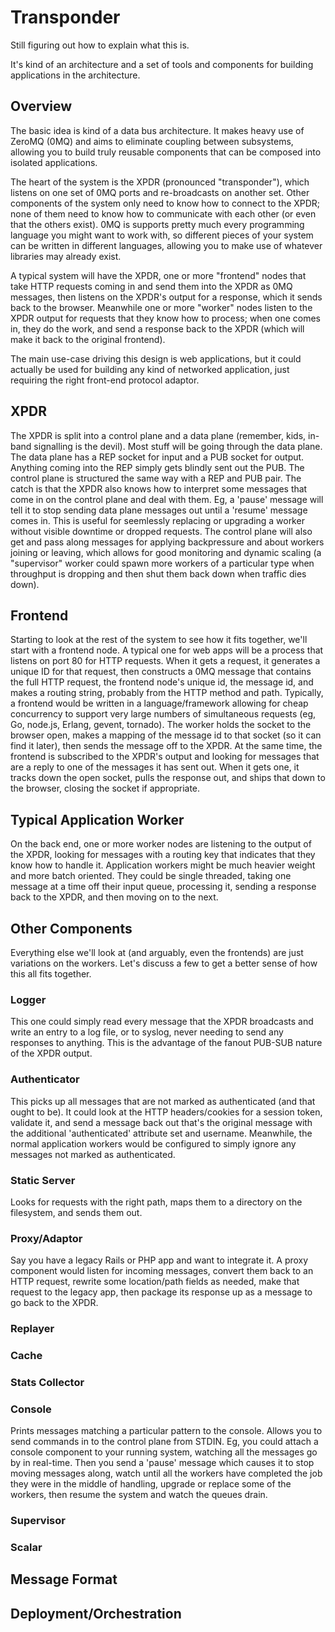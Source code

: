 # Transponder

Still figuring out how to explain what this is.

It's kind of an architecture and a set of tools and components for
building applications in the architecture.

## Overview

The basic idea is kind of a data bus architecture. It makes heavy use
of ZeroMQ (0MQ) and aims to eliminate coupling between subsystems,
allowing you to build truly reusable components that can be composed
into isolated applications.

The heart of the system is the XPDR (pronounced "transponder"), which
listens on one set of 0MQ ports and re-broadcasts on another
set. Other components of the system only need to know how to connect
to the XPDR; none of them need to know how to communicate with each
other (or even that the others exist). 0MQ is supports pretty much
every programming language you might want to work with, so different
pieces of your system can be written in different languages, allowing
you to make use of whatever libraries may already exist.

A typical system will have the XPDR, one or more "frontend" nodes that
take HTTP requests coming in and send them into the XPDR as 0MQ
messages, then listens on the XPDR's output for a response, which it
sends back to the browser. Meanwhile one or more "worker" nodes listen
to the XPDR output for requests that they know how to process; when
one comes in, they do the work, and send a response back to the XPDR
(which will make it back to the original frontend).

The main use-case driving this design is web applications, but it
could actually be used for building any kind of networked application,
just requiring the right front-end protocol adaptor.

## XPDR

The XPDR is split into a control plane and a data plane (remember,
kids, in-band signalling is the devil). Most stuff will be going
through the data plane. The data plane has a REP socket for input and
a PUB socket for output. Anything coming into the REP simply gets
blindly sent out the PUB. The control plane is structured the same way
with a REP and PUB pair. The catch is that the XPDR also knows how to
interpret some messages that come in on the control plane and deal
with them. Eg, a 'pause' message will tell it to stop sending data
plane messages out until a 'resume' message comes in. This is useful
for seemlessly replacing or upgrading a worker without visible
downtime or dropped requests. The control plane will also get and pass
along messages for applying backpressure and about workers joining or
leaving, which allows for good monitoring and dynamic scaling (a
"supervisor" worker could spawn more workers of a particular type when
throughput is dropping and then shut them back down when traffic dies
down).

## Frontend

Starting to look at the rest of the system to see how it fits
together, we'll start with a frontend node. A typical one for web apps
will be a process that listens on port 80 for HTTP requests. When it
gets a request, it generates a unique ID for that request, then
constructs a 0MQ message that contains the full HTTP request, the
frontend node's unique id, the message id, and makes a routing string,
probably from the HTTP method and path. Typically, a frontend would be
written in a language/framework allowing for cheap concurrency to
support very large numbers of simultaneous requests (eg, Go, node.js,
Erlang, gevent, tornado). The worker holds the socket to the browser
open, makes a mapping of the message id to that socket (so it can find
it later), then sends the message off to the XPDR. At the same time,
the frontend is subscribed to the XPDR's output and looking for
messages that are a reply to one of the messages it has sent out. When
it gets one, it tracks down the open socket, pulls the response out,
and ships that down to the browser, closing the socket if appropriate.

## Typical Application Worker

On the back end, one or more worker nodes are listening to the output
of the XPDR, looking for messages with a routing key that indicates
that they know how to handle it. Application workers might be much
heavier weight and more batch oriented. They could be single threaded,
taking one message at a time off their input queue, processing it,
sending a response back to the XPDR, and then moving on to the next.

## Other Components

Everything else we'll look at (and arguably, even the frontends) are
just variations on the workers. Let's discuss a few to get a better
sense of how this all fits together.

### Logger

This one could simply read every message that the XPDR broadcasts and
write an entry to a log file, or to syslog, never needing to send any
responses to anything. This is the advantage of the fanout PUB-SUB
nature of the XPDR output.

### Authenticator

This picks up all messages that are not marked as authenticated (and
that ought to be). It could look at the HTTP headers/cookies for a
session token, validate it, and send a message back out that's the
original message with the additional 'authenticated' attribute set and
username. Meanwhile, the normal application workers would be
configured to simply ignore any messages not marked as authenticated.

### Static Server

Looks for requests with the right path, maps them to a directory on
the filesystem, and sends them out.

### Proxy/Adaptor

Say you have a legacy Rails or PHP app and want to integrate it. A
proxy component would listen for incoming messages, convert them back
to an HTTP request, rewrite some location/path fields as needed, make
that request to the legacy app, then package its response up as a
message to go back to the XPDR.

### Replayer

### Cache

### Stats Collector

### Console

Prints messages matching a particular pattern to the console. Allows
you to send commands in to the control plane from STDIN. Eg, you could
attach a console component to your running system, watching all the
messages go by in real-time. Then you send a 'pause' message which
causes it to stop moving messages along, watch until all the workers
have completed the job they were in the middle of handling, upgrade or
replace some of the workers, then resume the system and watch the
queues drain.

### Supervisor

### Scalar

## Message Format

## Deployment/Orchestration
